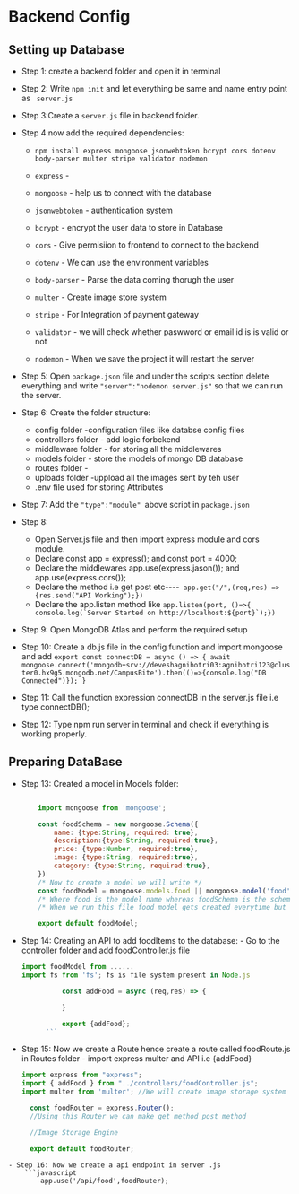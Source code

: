 # Backend Config

## Setting up Database

- Step 1: create a backend folder and open it in terminal
- Step 2: Write `npm init` and let everything be same and name entry point as ` server.js`
- Step 3:Create a `server.js` file in backend folder.
- Step 4:now add the required dependencies:

  - `npm install express mongoose jsonwebtoken bcrypt cors dotenv body-parser multer stripe validator nodemon`

  - `express` -
  - `mongoose` - help us to connect with the database
  - `jsonwebtoken` - authentication system
  - `bcrypt` - encrypt the user data to store in Database
  - `cors` - Give permisiion to frontend to connect to the backend
  - `dotenv` - We can use the environment variables
  - `body-parser` - Parse the data coming thorugh the user
  - `multer` - Create image store system
  - `stripe` - For Integration of payment gateway
  - `validator` - we will check whether paswword or email id is is valid or not
  - `nodemon` - When we save the project it will restart the server

- Step 5: Open `package.json` file and under the scripts section delete everything and write `"server":"nodemon server.js"` so that we can run the server.
- Step 6: Create the folder structure:

  - config folder -configuration files like databse config files
  - controllers folder - add logic forbckend
  - middleware folder - for storing all the middlewares
  - models folder - store the models of mongo DB database
  - routes folder -
  - uploads folder -uppload all the images sent by teh user
  - .env file used for storing Attributes

- Step 7: Add the `"type":"module" `above script in `package.json`
- Step 8:

  - Open Server.js file and then import express module and cors module.
  - Declare const app = express(); and const port = 4000;
  - Declare the middlewares app.use(express.jason()); and app.use(express.cors());
  - Declare the method i.e get post etc----` app.get("/",(req,res) => {res.send("API Working");})`
  - Declare the app.listen method like `` app.listen(port, ()=>{
console.log(`Server Started on http://localhost:${port}`);}) ``

- Step 9: Open MongoDB Atlas and perform the required setup
- Step 10: Create a db.js file in the config function and import mongoose and add `export const connectDB = async () => {
    await mongoose.connect('mongodb+srv://deveshagnihotri03:agnihotri123@cluster0.hx9g5.mongodb.net/CampusBite').then(()=>{console.log("DB Connected")});
}`
- Step 11: Call the function expression connectDB in the server.js file i.e type connectDB();
- Step 12: Type npm run server in terminal and check if everything is working properly.

## Preparing DataBase

- Step 13: Created a model in Models folder:

  ```javascript

      import mongoose from 'mongoose';

      const foodSchema = new mongoose.Schema({
          name: {type:String, required: true},
          description:{type:String, required:true},
          price: {type:Number, required:true},
          image: {type:String, required:true},
          category: {type:String, required:true},
      })
      /* Now to create a model we will write */
      const foodModel = mongoose.models.food || mongoose.model('food',foodSchema);
      /* Where food is the model name whereas foodSchema is the schema */
      /* When we run this file food model gets created everytime but we do not want that therefore we use an OR condition to check whther the schema exists already or not */

      export default foodModel;
  ```

- Step 14: Creating an API to add foodItems to the database: - Go to the controller folder and add foodController.js file
  ```javascript
  import foodModel from ......
  import fs from 'fs'; fs is file system present in Node.js

            const addFood = async (req,res) => {

            }

            export {addFood};
        ```

- Step 15: Now we create a Route hence create a route called foodRoute.js in Routes folder - import express multer and API i.e {addFood}
  ```javascript
  import express from "express";
  import { addFood } from "../controllers/foodController.js";
  import multer from 'multer'; //We will create image storage system

    const foodRouter = express.Router();
    //Using this Router we can make get method post method

    //Image Storage Engine

    export default foodRouter;
```
- Step 16: Now we create a api endpoint in server .js
    ```javascript
        app.use('/api/food',foodRouter);